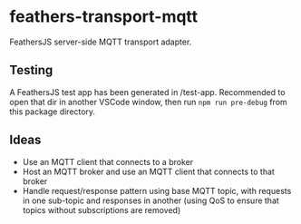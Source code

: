 # feathers-transport-mqtt
FeathersJS server-side MQTT transport adapter.

## Testing
A FeathersJS test app has been generated in /test-app.  Recommended to open that dir in another VSCode window, then run ```npm run pre-debug``` from this package directory.

## Ideas
- Use an MQTT client that connects to a broker
- Host an MQTT broker and use an MQTT client that connects to that broker
- Handle request/response pattern using base MQTT topic, with requests in one sub-topic and responses in another (using QoS to ensure that topics without subscriptions are removed)
